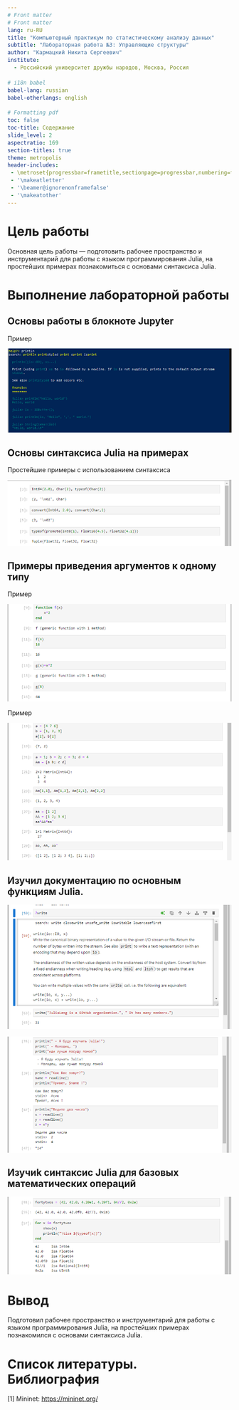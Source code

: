 ```yaml
---
# Front matter
# Front matter
lang: ru-RU
title: "Компьютерный практикум по статистическому анализу данных"
subtitle: "Лабораторная работа №3: Управляющие структуры"
author: "Кармацкий Никита Сергеевич"
institute:
  - Российский университет дружбы народов, Москва, Россия

# i18n babel
babel-lang: russian
babel-otherlangs: english

# Formatting pdf
toc: false
toc-title: Содержание
slide_level: 2
aspectratio: 169
section-titles: true
theme: metropolis
header-includes:
 - \metroset{progressbar=frametitle,sectionpage=progressbar,numbering=fraction}
 - '\makeatletter'
 - '\beamer@ignorenonframefalse'
 - '\makeatother'
---
```

# Цель работы

Основная цель работы — подготовить рабочее пространство и инструментарий для
работы с языком программирования Julia, на простейших примерах познакомиться
с основами синтаксиса Julia.

# Выполнение лабораторной работы

## Основы работы в блокноте Jupyter

Пример

![Пример](image/1.PNG)

## Основы синтаксиса Julia на примерах

Простейшие примеры с использованием синтаксиса

![Пример](image/2.PNG)

## Примеры приведения аргументов к одному типу

Пример

![Сравнение результатов вывода](image/3.PNG)

Пример 

![Пример использования функций map() и broadcast()](image/4.PNG)

## Изучил документацию по основным функциям Julia.

![Write](image/7.PNG)

![Сравнение результатов вывода](image/5.PNG)

## Изучиk синтаксис Julia для базовых математических операций

![Сравнение результатов вывода](image/6.PNG)


# Вывод

Подготовил рабочее пространство и инструментарий для
работы с языком программирования Julia, на простейших примерах познакомился
с основами синтаксиса Julia.

# Список литературы. Библиография

[1] Mininet: https://mininet.org/
